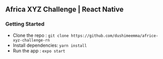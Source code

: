 ## Africa XYZ Challenge | React Native

### Getting Started

- Clone the repo : `git clone https://github.com/dushimeemma/africe-xyz-challenge-rn`
- Install dependencies: `yarn install`
- Run the app : `expo start`
